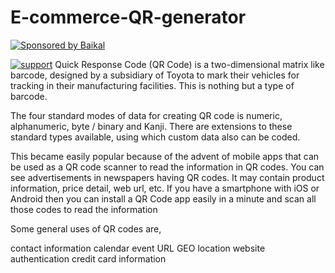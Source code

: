 # E-commerce-QR-generator
<a href="https://baikal.io/ajeetrocks100/e-commerce-qr-generator"><img 
src="https://s3-us-west-2.amazonaws.com/nerpa-static/baikal-banner.svg" alt="Sponsored by Baikal"/></a>

[![support](https://baikal.io/badges/ajeetrocks100/e-commerce-qr-generator)](https://baikal.io/ajeetrocks100/e-commerce-qr-generator)
Quick Response Code (QR Code) is a two-dimensional matrix like barcode, designed by a subsidiary of Toyota to mark their vehicles for tracking in their manufacturing facilities. This is nothing but a type of barcode.

The four standard modes of data for creating QR code is numeric, alphanumeric, byte / binary and Kanji. There are extensions to these standard types available, using which custom data also can be coded.

This became easily popular because of the advent of mobile apps that can be used as a QR code scanner to read the information in QR codes. You can see advertisements in newspapers having QR codes. It may contain product information, price detail, web url, etc. If you have a smartphone with iOS or Android then you can install a QR Code app easily in a minute and scan all those codes to read the information

Some general uses of QR codes are,

contact information
calendar event
URL
GEO location
website authentication
credit card information
